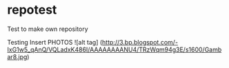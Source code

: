 # repotest
Test to make own repository

Testing Insert PHOTOS
![alt tag] (http://3.bp.blogspot.com/-IxG1w5_qAnQ/VQLadxK486I/AAAAAAAANU4/TRzWqm94g3E/s1600/Gambar8.jpg)
